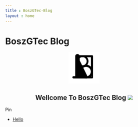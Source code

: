 ```yaml
---
title : BoszGTec-Blog
layout : home
---
```

# BoszGTec Blog 
<center>
  <img height="100px" src="https://raw.githubusercontent.com/BoszGTec/My-Source/77217bc4fee1bc5aa160ffde8136904980297a57/Icon_Logo/BoszGTec_logo_dark.svg" />
</center>
<center>
  <h2>Wellcome To BoszGTec Blog <img width="20"  src="https://user-images.githubusercontent.com/95701554/176487274-962b77ed-2175-4e06-a150-4855c403a1f3.gif" /></h2>
</center>

Pin
+ [Hello](/info/hello)
